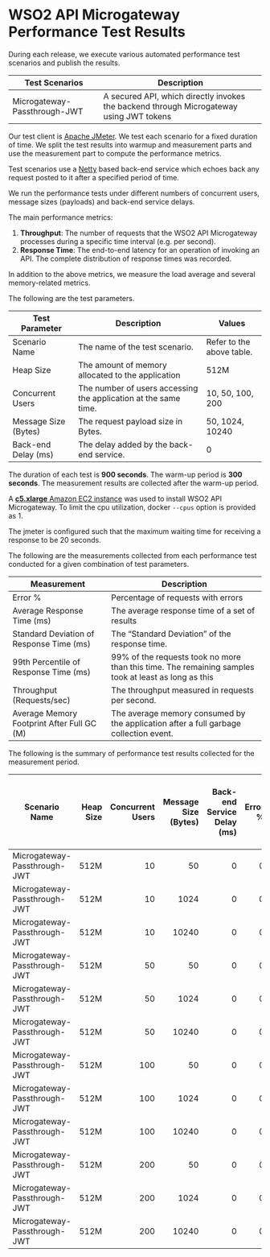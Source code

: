 # WSO2 API Microgateway Performance Test Results

During each release, we execute various automated performance test scenarios and publish the results.

| Test Scenarios | Description |
| --- | --- |
| Microgateway-Passthrough-JWT | A secured API, which directly invokes the backend through Microgateway using JWT tokens |

Our test client is [Apache JMeter](https://jmeter.apache.org/index.html). We test each scenario for a fixed duration of
time. We split the test results into warmup and measurement parts and use the measurement part to compute the
performance metrics.

Test scenarios use a [Netty](https://netty.io/) based back-end service which echoes back any request
posted to it after a specified period of time.

We run the performance tests under different numbers of concurrent users, message sizes (payloads) and back-end service
delays.

The main performance metrics:

1. **Throughput**: The number of requests that the WSO2 API Microgateway processes during a specific time interval (e.g. per second).
2. **Response Time**: The end-to-end latency for an operation of invoking an API. The complete distribution of response times was recorded.

In addition to the above metrics, we measure the load average and several memory-related metrics.

The following are the test parameters.

| Test Parameter | Description | Values |
| --- | --- | --- |
| Scenario Name | The name of the test scenario. | Refer to the above table. |
| Heap Size | The amount of memory allocated to the application | 512M |
| Concurrent Users | The number of users accessing the application at the same time. | 10, 50, 100, 200 |
| Message Size (Bytes) | The request payload size in Bytes. | 50, 1024, 10240 |
| Back-end Delay (ms) | The delay added by the back-end service. | 0 |

The duration of each test is **900 seconds**. The warm-up period is **300 seconds**.
The measurement results are collected after the warm-up period.

A [**c5.xlarge** Amazon EC2 instance](https://aws.amazon.com/ec2/instance-types/) was used to install WSO2 API Microgateway.
To limit the cpu utilization, docker `--cpus` option is provided as 1.

The jmeter is configured such that the maximum waiting time for receiving a response to be 20 seconds.

The following are the measurements collected from each performance test conducted for a given combination of
test parameters.

| Measurement | Description |
| --- | --- |
| Error % | Percentage of requests with errors |
| Average Response Time (ms) | The average response time of a set of results |
| Standard Deviation of Response Time (ms) | The “Standard Deviation” of the response time. |
| 99th Percentile of Response Time (ms) | 99% of the requests took no more than this time. The remaining samples took at least as long as this |
| Throughput (Requests/sec) | The throughput measured in requests per second. |
| Average Memory Footprint After Full GC (M) | The average memory consumed by the application after a full garbage collection event. |

The following is the summary of performance test results collected for the measurement period.

|  Scenario Name | Heap Size | Concurrent Users | Message Size (Bytes) | Back-end Service Delay (ms) | Error % | Throughput (Requests/sec) | Average Response Time (ms) | Standard Deviation of Response Time (ms) | 99th Percentile of Response Time (ms) | WSO2 API Microgateway GC Throughput (%) | Average WSO2 API Microgateway Memory Footprint After Full GC (M) |
|---|---:|---:|---:|---:|---:|---:|---:|---:|---:|---:|---:|
|  Microgateway-Passthrough-JWT | 512M | 10 | 50 | 0 | 0 | 1227.87 | 8.11 | 37.46 | 73 | 98.89 | 21.354 |
|  Microgateway-Passthrough-JWT | 512M | 10 | 1024 | 0 | 0 | 1210.77 | 8.22 | 17.93 | 73 | 99.03 | 21.358 |
|  Microgateway-Passthrough-JWT | 512M | 10 | 10240 | 0 | 0 | 922.65 | 10.78 | 21.5 | 76 | 99.22 | 21.299 |
|  Microgateway-Passthrough-JWT | 512M | 50 | 50 | 0 | 0 | 1347.4 | 37.04 | 36.99 | 104 | 98.08 | 42.398 |
|  Microgateway-Passthrough-JWT | 512M | 50 | 1024 | 0 | 0 | 1286.02 | 38.81 | 37.22 | 104 | 98.32 | 41.319 |
|  Microgateway-Passthrough-JWT | 512M | 50 | 10240 | 0 | 0 | 982.06 | 50.83 | 37.46 | 101 | 98.38 | 37.688 |
|  Microgateway-Passthrough-JWT | 512M | 100 | 50 | 0 | 0 | 1345.89 | 74.22 | 44.5 | 193 | 97.1 | 54.69 |
|  Microgateway-Passthrough-JWT | 512M | 100 | 1024 | 0 | 0 | 1305.35 | 76.52 | 49.65 | 194 | 97.28 | 58.738 |
|  Microgateway-Passthrough-JWT | 512M | 100 | 10240 | 0 | 0 | 982.97 | 101.63 | 42.54 | 198 | 97.77 | 51.889 |
|  Microgateway-Passthrough-JWT | 512M | 200 | 50 | 0 | 0 | 1266.96 | 153.04 | 74.95 | 321 | 94.93 | 58.844 |
|  Microgateway-Passthrough-JWT | 512M | 200 | 1024 | 0 | 0 | 1280.73 | 156.04 | 72.56 | 331 | 95.06 | 64.305 |
|  Microgateway-Passthrough-JWT | 512M | 200 | 10240 | 0 | 0 | 982.94 | 203.41 | 63.14 | 387 | 95.86 | 58.063 |
